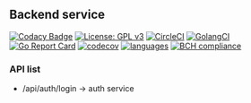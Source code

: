 ## Backend service

[![Codacy Badge](https://api.codacy.com/project/badge/Grade/ae1c174c8b4041e7b8929c7ad6b7cd5f)](https://app.codacy.com/app/dreambo8563/k8s-demo-TodoBackend?utm_source=github.com&utm_medium=referral&utm_content=dreambo8563/k8s-demo-TodoBackend&utm_campaign=Badge_Grade_Dashboard)
[![License: GPL v3](https://img.shields.io/badge/License-GPLv3-blue.svg)](https://www.gnu.org/licenses/gpl-3.0)
[![CircleCI](https://circleci.com/gh/dreambo8563/k8s-demo-TodoBackend/tree/master.svg?style=svg)](https://circleci.com/gh/dreambo8563/k8s-demo-TodoBackend/tree/master)
[![GolangCI](https://golangci.com/badges/github.com/golangci/golangci-lint.svg)](https://golangci.com)
[![Go Report Card](https://goreportcard.com/badge/github.com/dreambo8563/k8s-demo-TodoBackend)](https://goreportcard.com/report/github.com/dreambo8563/k8s-demo-TodoBackend)
[![codecov](https://codecov.io/gh/dreambo8563/k8s-demo-TodoBackend/branch/master/graph/badge.svg)](https://codecov.io/gh/dreambo8563/k8s-demo-TodoBackend)
[![languages](https://img.shields.io/badge/languages-golang-blue.svg)](https://shields.io/)
[![BCH compliance](https://bettercodehub.com/edge/badge/dreambo8563/k8s-demo-TodoBackend?branch=master)](https://bettercodehub.com/)

### API list

- /api/auth/login -> auth service
